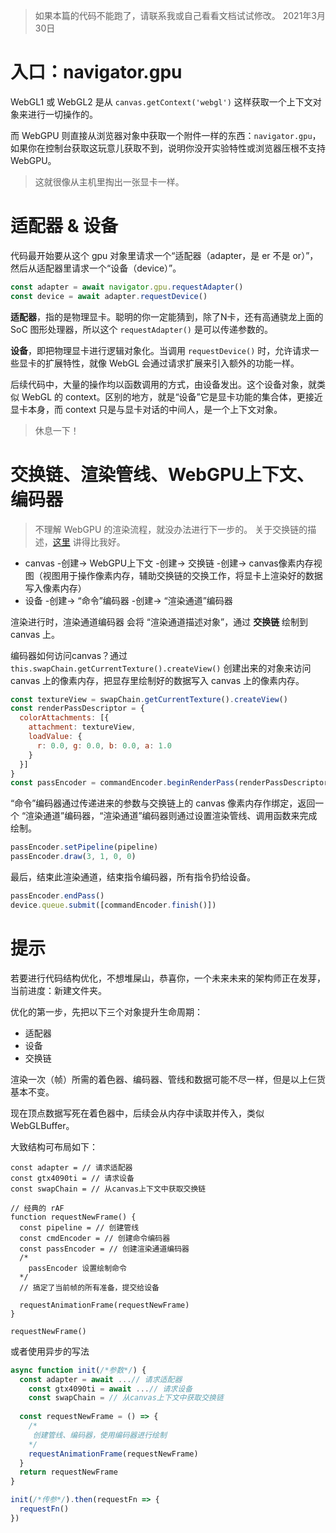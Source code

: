 > 如果本篇的代码不能跑了，请联系我或自己看看文档试试修改。
> 2021年3月30日

# 入口：navigator.gpu

WebGL1 或 WebGL2 是从 `canvas.getContext('webgl')` 这样获取一个上下文对象来进行一切操作的。

而 WebGPU 则直接从浏览器对象中获取一个附件一样的东西：`navigator.gpu`，如果你在控制台获取这玩意儿获取不到，说明你没开实验特性或浏览器压根不支持 WebGPU。

> 这就很像从主机里掏出一张显卡一样。

# 适配器 & 设备

代码最开始要从这个 gpu 对象里请求一个“适配器（adapter，是 er 不是 or）”，然后从适配器里请求一个“设备（device）”。

``` js
const adapter = await navigator.gpu.requestAdapter()
const device = await adapter.requestDevice()
```

**适配器**，指的是物理显卡。聪明的你一定能猜到，除了N卡，还有高通骁龙上面的 SoC 图形处理器，所以这个 `requestAdapter()` 是可以传递参数的。

**设备**，即把物理显卡进行逻辑对象化。当调用 `requestDevice()` 时，允许请求一些显卡的扩展特性，就像 WebGL 会通过请求扩展来引入额外的功能一样。

后续代码中，大量的操作均以函数调用的方式，由设备发出。这个设备对象，就类似 WebGL 的 context。区别的地方，就是“设备”它是显卡功能的集合体，更接近显卡本身，而 context 只是与显卡对话的中间人，是一个上下文对象。

> 休息一下！

# 交换链、渲染管线、WebGPU上下文、编码器

> 不理解 WebGPU 的渲染流程，就没办法进行下一步的。
> 关于交换链的描述，[这里](https://github.com/hjlld/LearningWebGPU/blob/glsl-spirv/Lesson1_Triangle_and_square/Tutorial/Lesson1_Triangle_and_square.md) 讲得比我好。

- canvas -创建-> WebGPU上下文 -创建-> 交换链 -创建-> canvas像素内存视图（视图用于操作像素内存，辅助交换链的交换工作，将显卡上渲染好的数据写入像素内存） 
- 设备 -创建-> “命令”编码器 -创建-> “渲染通道”编码器 

渲染进行时，渲染通道编码器 会将 “渲染通道描述对象”，通过 **交换链** 绘制到 canvas 上。

编码器如何访问canvas？通过 `this.swapChain.getCurrentTexture().createView()` 创建出来的对象来访问 canvas 上的像素内存，把显存里绘制好的数据写入 canvas 上的像素内存。

``` js
const textureView = swapChain.getCurrentTexture().createView()
const renderPassDescriptor = {
  colorAttachments: [{
    attachment: textureView,
    loadValue: {
      r: 0.0, g: 0.0, b: 0.0, a: 1.0
    }
  }]
}
const passEncoder = commandEncoder.beginRenderPass(renderPassDescriptor)
```

“命令”编码器通过传递进来的参数与交换链上的 canvas 像素内存作绑定，返回一个 “渲染通道”编码器，“渲染通道”编码器则通过设置渲染管线、调用函数来完成绘制。

``` js
passEncoder.setPipeline(pipeline)
passEncoder.draw(3, 1, 0, 0)
```

最后，结束此渲染通道，结束指令编码器，所有指令扔给设备。

``` js
passEncoder.endPass()
device.queue.submit([commandEncoder.finish()])
```

# 提示

若要进行代码结构优化，不想堆屎山，恭喜你，一个未来未来的架构师正在发芽，当前进度：新建文件夹。

优化的第一步，先把以下三个对象提升生命周期：

- 适配器
- 设备
- 交换链

渲染一次（帧）所需的着色器、编码器、管线和数据可能不尽一样，但是以上仨货基本不变。

现在顶点数据写死在着色器中，后续会从内存中读取并传入，类似 WebGLBuffer。

大致结构可布局如下：

```
const adapter = // 请求适配器
const gtx4090ti = // 请求设备
const swapChain = // 从canvas上下文中获取交换链

// 经典的 rAF
function requestNewFrame() {
  const pipeline = // 创建管线
  const cmdEncoder = // 创建命令编码器
  const passEncoder = // 创建渲染通道编码器
  /*
    passEncoder 设置绘制命令
  */
  // 搞定了当前帧的所有准备，提交给设备

  requestAnimationFrame(requestNewFrame)
}

requestNewFrame()
```

或者使用异步的写法

``` js
async function init(/*参数*/) {
  const adapter = await ...// 请求适配器
	const gtx4090ti = await ...// 请求设备
	const swapChain = // 从canvas上下文中获取交换链
  
  const requestNewFrame = () => {
    /*
     创建管线、编码器，使用编码器进行绘制
    */
    requestAnimationFrame(requestNewFrame)
  }
  return requestNewFrame
}

init(/*传参*/).then(requestFn => {
  requestFn()
})
```

